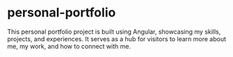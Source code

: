 # personal-portfolio
This personal portfolio project is built using Angular, showcasing my skills, projects, and experiences. It serves as a hub for visitors to learn more about me, my work, and how to connect with me.
